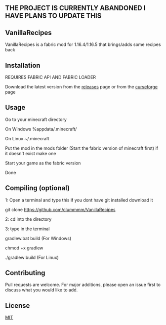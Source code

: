 ## THE PROJECT IS CURRENTLY ABANDONED I HAVE PLANS TO UPDATE THIS

## VanillaRecipes

VanillaRecipes is a fabric mod for 1.16.4/1.16.5 that brings/adds some recipes back

## Installation
REQUIRES FABRIC API AND FABRIC LOADER

Download the latest version from the [releases](https://github.com/clummmm/VanillaRecipes/releases/) page or from the [curseforge ](https://www.curseforge.com/minecraft/mc-mods/vanillarecipes) page
 

## Usage

Go to your minecraft directory

On Windows %appdata/.minecraft/

On Linux  ~/.minecraft 

Put the mod in the mods folder (Start the fabric version of minecraft first) if it doesn't exist make one


Start your game as the fabric version

Done

## Compiling (optional)
1: Open a terminal and type this if you dont have git installed 
download it

git clone https://github.com/clummmm/VanillaRecipes

2:
cd into the directory

3:
type in the terminal

gradlew.bat build (For Windows)

chmod +x gradlew

./gradlew build (For Linux)
## Contributing
Pull requests are welcome. For major additions, please open an issue first to discuss what you would like to add.

## License
[MIT](https://choosealicense.com/licenses/mit/)
